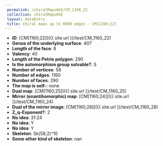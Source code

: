 ```yaml
--- 
 permalink: /chiralMaps6kE/CM_1160_22 
 collection: chiralMaps6kE
 layout: dataEntry
 title: Chiral maps up to 6000 edges - CM[1160;22]
---
```


- **ID**: [CM[1160;22]]({{ site.url }}/test/CM_1160_22)
- **Genus of the underlying surface**: 407
- **Length of the face**: 8
- **Valency**: 40
- **Length of the Petrie polygon**: 290
- **Is the automorphism group solvable?**: S
- **Number of vertices**: 58
- **Number of edges**: 1160
- **Number of faces**: 290
- **The map is self-**: none
- **Dual map**: [CM[1160;25]]({{ site.url }}/test/CM_1160_25)
- **Mirror (enantihomorphic) map**: [CM[1160;24]]({{ site.url }}/test/CM_1160_24)
- **Dual of the mirror image**: [CM[1160;28]]({{ site.url }}/test/CM_1160_28)
- **Z_q-Exponent?**: 2
- **No idea**:  31:24
- **No idea**: Y
- **No idea**: Y
- **Skeleton**: Sk(58;2)^10
- **Some other kind of skeleton**: nan
